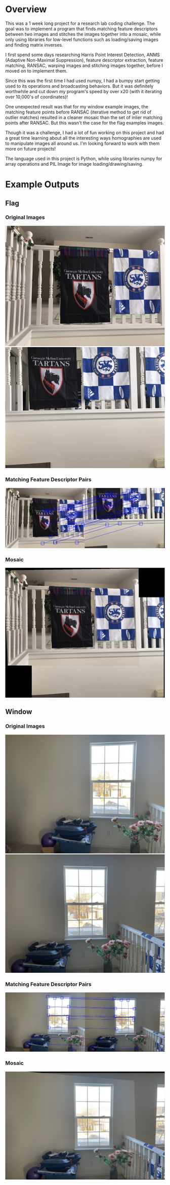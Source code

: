 # Overview

This was a 1 week long project for a research lab coding challenge. 
The goal was to implement a program that finds matching feature descriptors between
two images and stitches the images together into a mosaic, while only using libraries 
for low-level functions such as loading/saving images and finding matrix inverses.

I first spend some days researching Harris Point Interest Detection, 
ANMS (Adaptive Non-Maximal Suppression), feature descriptor extraction, 
feature matching, RANSAC, warping images and stitching images together,
before I moved on to implement them. 

Since this was the first time I had used numpy, I had a bumpy start getting used to
its operations and broadcasting behaviors. But it was definitely worthwhile 
and cut down my program's speed by over x20 (with it iterating over 10,000's of
coordinates)! 

One unexpected result was that for my window example images, the matching
feature points before RANSAC (iterative method to get rid of outlier matches)
resulted in a cleaner mosaic than the set of inlier matching points after RANSAC. 
But this wasn't the case for the flag examples images.

Though it was a challenge, I had a lot of fun working on this project and had
a great time learning about all the interesting ways homographies are used to 
manipulate images all around us. I'm looking forward to work with them more on
future projects!

The language used in this project is Python, while using libraries numpy for array
operations and PIL Image for image loading/drawing/saving.


# Example Outputs

## Flag

### Original Images
![alt text](flag_images/flags_left.jpg)
![alt text](flag_images/flags_right.jpg)

### Matching Feature Descriptor Pairs
![alt text](flag_images/flag_matches.png)
### Mosaic
![alt text](flag_images/flag_mosaic.png)


## Window

### Original Images
![alt text](window_images/window_left.jpg)
![alt text](window_images/window_right.jpg)

### Matching Feature Descriptor Pairs
![alt text](window_images/window_matches.png)
### Mosaic
![alt text](window_images/window_mosaic.png)

